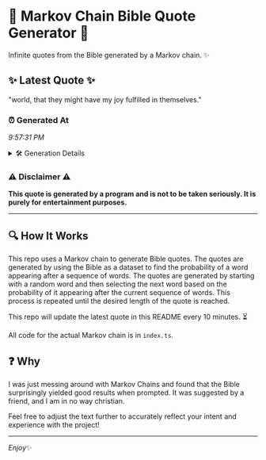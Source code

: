 # 📖 Markov Chain Bible Quote Generator 📖

Infinite quotes from the Bible generated by a Markov chain. ✨

## ✨ Latest Quote ✨
"world, that they might have my joy fulfilled in themselves."

### ⏰ Generated At
*9:57:31 PM*

<details>
    <summary>🛠️ Generation Details</summary>
    <p>
        <strong>🌱 Seed:</strong> world,<br>
        <strong>🔄 Iterations:</strong> 9<br>
        <strong>📜 Context History:</strong><br>[ world, ]: that<br>[ world,, that ]: they<br>[ world,, that, they ]: might<br>[ world,, that, they, might ]: have<br>[ world,, that, they, might, have ]: my<br>[ world,, that, they, might, have, my ]: joy<br>[ that, they, might, have, my, joy ]: fulfilled<br>[ they, might, have, my, joy, fulfilled ]: in<br>[ might, have, my, joy, fulfilled, in ]: themselves.<br>
    </p>
</details>

### ⚠️ Disclaimer ⚠️
**This quote is generated by a program and is not to be taken seriously. It is purely for entertainment purposes.**

---

## 🔍 How It Works

This repo uses a Markov chain to generate Bible quotes. The quotes are generated by using the Bible as a dataset to find the probability of a word appearing after a sequence of words. The quotes are generated by starting with a random word and then selecting the next word based on the probability of it appearing after the current sequence of words. This process is repeated until the desired length of the quote is reached.

This repo will update the latest quote in this README every 10 minutes. ⏳

All code for the actual Markov chain is in `index.ts`.

## ❓ Why

I was just messing around with Markov Chains and found that the Bible surprisingly yielded good results when prompted. 
It was suggested by a friend, and I am in no way christian.

Feel free to adjust the text further to accurately reflect your intent and experience with the project!

---

*Enjoy*✨
